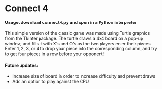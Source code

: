 # Connect 4

#### Usage: download connect4.py and open in a Python interpreter

This simple version of the classic game was made using Turtle graphics from the Tkinter package. The turtle draws a 4x4 board on a pop-up window, and fills it with X's and O's as the two players enter their pieces. Enter 1, 2, 3, or 4 to drop your piece into the corresponding column, and try to get four pieces in a row before your opponent!

#### Future updates:
- Increase size of board in order to increase difficulty and prevent draws
- Add an option to play against the CPU
